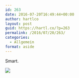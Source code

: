 ```yaml
---
id: 263
date: 2016-07-20T16:49:44+00:00
author: hartlco
layout: post
guid: https://hartl.co/?p=263
permalink: /2016/07/20/263/
categories:
  - Allgemein
format: aside
---
```

Smart.

<img src="https://i0.wp.com/hartl.co/files//Photo%20Juli%2020,%204%2044%2048%20PM.jpeg?w=760&#038;ssl=1" data-recalc-dims="1" />
